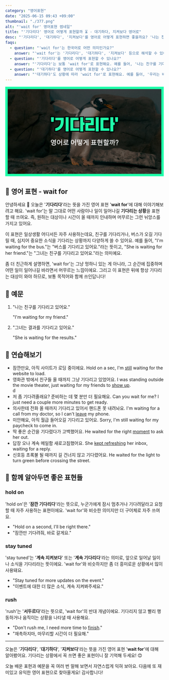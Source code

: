 ```yaml
---
category: "영어표현"
date: "2025-06-15 09:43 +09:00"
thumbnail: "./377.png"
alt: "'wait for' 영어표현 썸네일"
title: "'기다리다' 영어로 어떻게 표현할까 ⏳ - 대기하다, 지켜보다 영어로"
desc: "'기다리다', '대기하다', '지켜보다'를 영어로 어떻게 표현하면 좋을까요? '나는 친구를 기다리고 있어요.', '우리는 버스가 오길 기다려야 해요.' 등을 영어로 표현하는 법을 배워봅시다. 다양한 예문을 통해서 연습하고 본인의 표현으로 만들어 보세요."
faqs:
  - question: "'wait for'는 한국어로 어떤 의미인가요?"
    answer: "'wait for'는 '기다리다', '대기하다', '지켜보다' 등으로 해석할 수 있어요. 어떤 대상이나 일이 일어나길 인내하며 머무르는 상황을 뜻해요."
  - question: "'기다리다'를 영어로 어떻게 표현할 수 있나요?"
    answer: "'기다리다'는 보통 'wait for'로 표현해요. 예를 들어, '나는 친구를 기다리고 있어요.'는 'I'm waiting for my friend.'로 말해요."
  - question: "'대기하다'를 영어로 어떻게 표현할 수 있나요?"
    answer: "'대기하다'도 상황에 따라 'wait for'로 표현해요. 예를 들어, '우리는 버스가 오길 기다려야 해요.'는 'We have to wait for the bus.'라고 해요."
---
```


!['wait for' 영어표현](./377.png)

## 🌟 영어 표현 - wait for

안녕하세요 👋 오늘은 '**기다리다**'라는 뜻을 가진 영어 표현 '**wait for**'에 대해 이야기해보려고 해요. 'wait for'는 말 그대로 어떤 사람이나 일이 일어나길 **기다리는 상황**을 표현할 때 쓰여요. 즉, 원하는 대상이나 시간이 올 때까지 인내하며 머무르는 그런 뉘앙스를 가지고 있어요.

이 표현은 일상생활 어디서든 자주 사용하는데요, 친구를 기다리거나, 버스가 오길 기다릴 때, 심지어 중요한 소식을 기다리는 상황까지 다양하게 쓸 수 있어요. 예를 들어, "I'm waiting for the bus."는 "버스를 기다리고 있어요."라는 뜻이고, "She is waiting for her friend."는 "그녀는 친구를 기다리고 있어요."라는 의미예요.

좀 더 친근하게 설명하면, 'wait for'는 그냥 멍하니 있는 게 아니라, 그 순간에 집중하며 어떤 일이 일어나길 바라면서 머무르는 느낌이에요. 그리고 이 표현은 뒤에 항상 기다리는 대상이 와야 하므로, 보통 목적어와 함께 쓰인답니다!

## 📖 예문

1. "나는 친구를 기다리고 있어요."

   "I'm waiting for my friend."

2. "그녀는 결과를 기다리고 있어요."

   "She is waiting for the results."

## 💬 연습해보기

<ul data-interactive-list>

  <li data-interactive-item>
    <span data-toggler>잠깐만요, 아직 사이트가 로딩 중이에요.</span>
    <span data-answer>Hold on a sec, I'm <a href="/blog/in-english/254.still/">still</a> waiting for the website to load.</span>
  </li>

  <li data-interactive-item>
    <span data-toggler>영화관 밖에서 친구들 올 때까지 그냥 기다리고 있었어요.</span>
    <span data-answer>I was standing outside the movie theater, just waiting for my friends to <a href="/blog/in-english/381.show-up/">show up</a>.</span>
  </li>
d

  <li data-interactive-item>
    <span data-toggler>저 좀 기다려줄래요? 준비하는 데 몇 분만 더 필요해요.</span>
    <span data-answer>Can you wait for me? I just need a couple more minutes to get <a herf="/blog/in-english/325.ready/">ready</a>.</span>
  </li>

  <li data-interactive-item>
    <span data-toggler>의사한테 전화 올 때까지 기다리고 있어서 핸드폰 못 내려놔요.</span>
    <span data-answer>I'm waiting for a call from my doctor, so I can't <a href="/blog/in-english/402.leave/">leave</a> my phone.</span>
  </li>

  <li data-interactive-item>
    <span data-toggler>미안해요, 아직 월급 들어오길 기다리고 있어요.</span>
    <span data-answer>Sorry, I'm still waiting for my paycheck to come in.</span>
  </li>

  <li data-interactive-item>
    <span data-toggler>딱 좋은 순간을 기다렸다가 고백했어요.</span>
    <span data-answer>He waited for the right <a href="/blog/in-english/490.moment/">moment</a> to ask her out.</span>
  </li>

  <li data-interactive-item>
    <span data-toggler>답장 오나 계속 메일함 새로고침했어요.</span>
    <span data-answer>She <a href="/blog/in-english/291.keep-ing/">kept refreshing</a> her inbox, waiting for a reply.</span>
  </li>

  <li data-interactive-item>
    <span data-toggler>신호등 초록불 될 때까지 길 건너지 않고 기다렸어요.</span>
    <span data-answer>He waited for the light to turn green before crossing the street.</span>
  </li>

</ul>

## 🤝 함께 알아두면 좋은 표현들

### hold on

'hold on'은 '**잠깐 기다리다**'라는 뜻으로, 누군가에게 잠시 멈추거나 기다려달라고 요청할 때 자주 사용하는 표현이에요. 'wait for'와 비슷한 의미지만 더 구어체로 자주 쓰여요.

- "Hold on a second, I'll be right there."
- "잠깐만 기다려줘, 바로 갈게요."

### stay tuned

'stay tuned'는 '**계속 지켜보다**' 또는 '**계속 기다리다**'라는 의미로, 앞으로 일어날 일이나 소식을 기다리라는 뜻이에요. 'wait for'와 비슷하지만 좀 더 흥미로운 상황에서 많이 사용돼요.

- "Stay tuned for more updates on the event."
- "이벤트에 대한 더 많은 소식, 계속 지켜봐주세요."

### rush

'rush'는 '**서두르다**'라는 뜻으로, 'wait for'의 반대 개념이에요. 기다리지 않고 빨리 행동하거나 움직이는 상황을 나타낼 때 사용해요.

- "Don't rush me, I need more time to <a href="/blog/in-english/295.finish/">finish</a>."
- "재촉하지마, 마무리할 시간이 더 필요해."

---

오늘은 '**기다리다**', '**대기하다**', '**지켜보다**'라는 뜻을 가진 영어 표현 '**wait for**'에 대해 알아봤어요. 기다리는 상황에서 꼭 쓰면 좋은 표현이니 잘 기억해 두세요! 😊

오늘 배운 표현과 예문을 꼭 여러 번 말해 보면서 자연스럽게 익혀 보아요. 다음에 또 재미있고 유익한 영어 표현으로 찾아올게요! 감사합니다!
